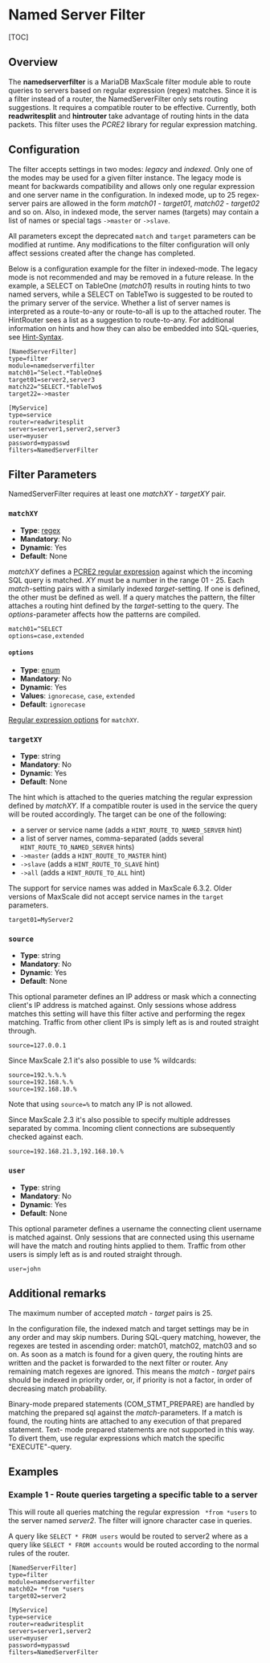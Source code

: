 # Named Server Filter

[TOC]

## Overview

The **namedserverfilter** is a MariaDB MaxScale filter module able to route
queries to servers based on regular expression  (regex) matches. Since it is a
filter instead of a router, the NamedServerFilter only sets routing suggestions.
It requires a compatible router to be effective. Currently, both
**readwritesplit** and **hintrouter** take advantage of routing hints in the
data packets. This filter uses the *PCRE2* library for regular expression
matching.

## Configuration

The filter accepts settings in two modes: *legacy* and *indexed*. Only one of
the modes may be used for a given filter instance. The legacy mode is meant for
backwards compatibility and allows only one regular expression and one server
name in the configuration. In indexed mode, up to 25 regex-server pairs are
allowed in the form *match01* - *target01*, *match02* - *target02* and so on.
Also, in indexed mode, the server names (targets) may contain a list of names or
special tags `->master` or `->slave`.

All parameters except the deprecated `match` and `target` parameters can
be modified at runtime. Any modifications to the filter configuration will
only affect sessions created after the change has completed.

Below is a configuration example for the filter in indexed-mode. The legacy mode
is not recommended and may be removed in a future release. In the example, a
SELECT on TableOne (*match01*) results in routing hints to two named servers,
while a SELECT on TableTwo is suggested to be routed to the primary server of the
service. Whether a list of server names is interpreted as a route-to-any or
route-to-all is up to the attached router. The HintRouter sees a list as a
suggestion to route-to-any. For additional information on hints and how they can
also be embedded into SQL-queries, see
[Hint-Syntax](../Reference/Hint-Syntax.md).

```
[NamedServerFilter]
type=filter
module=namedserverfilter
match01=^Select.*TableOne$
target01=server2,server3
match22=^SELECT.*TableTwo$
target22=->master

[MyService]
type=service
router=readwritesplit
servers=server1,server2,server3
user=myuser
password=mypasswd
filters=NamedServerFilter
```

## Filter Parameters

NamedServerFilter requires at least one *matchXY* - *targetXY* pair.

### `matchXY`

- **Type**: [regex](../Getting-Started/Configuration-Guide.md#regular-expressions)
- **Mandatory**: No
- **Dynamic**: Yes
- **Default**: None

*matchXY* defines a
[PCRE2 regular expression](../Getting-Started/Configuration-Guide.md#regular-expressions)
against which the incoming SQL query is matched. *XY* must be a number in the range
01 - 25. Each *match*-setting pairs with a similarly indexed *target*-setting. If one is
defined, the other must be defined as well. If a query matches the pattern, the filter
attaches a routing hint defined by the *target*-setting to the query. The
*options*-parameter affects how the patterns are compiled.

```
match01=^SELECT
options=case,extended
```

#### `options`

- **Type**: [enum](../Getting-Started/Configuration-Guide.md#enumerations)
- **Mandatory**: No
- **Dynamic**: Yes
- **Values**: `ignorecase`, `case`, `extended`
- **Default**: `ignorecase`

[Regular expression options](../Getting-Started/Configuration-Guide.md#standard-regular-expression-settings-for-filters)
for `matchXY`.

### `targetXY`

- **Type**: string
- **Mandatory**: No
- **Dynamic**: Yes
- **Default**: None

The hint which is attached to the queries matching the regular expression defined by
*matchXY*. If a compatible router is used in the service the query will be routed
accordingly. The target can be one of the following:

 * a server or service name (adds a `HINT_ROUTE_TO_NAMED_SERVER` hint)
 * a list of server names, comma-separated (adds several
 `HINT_ROUTE_TO_NAMED_SERVER` hints)
 * `->master` (adds a `HINT_ROUTE_TO_MASTER` hint)
 * `->slave` (adds a `HINT_ROUTE_TO_SLAVE` hint)
 * `->all` (adds a `HINT_ROUTE_TO_ALL` hint)

The support for service names was added in MaxScale 6.3.2. Older
versions of MaxScale did not accept service names in the `target`
parameters.

```
target01=MyServer2
```

### `source`

- **Type**: string
- **Mandatory**: No
- **Dynamic**: Yes
- **Default**: None

This optional parameter defines an IP address or mask which a connecting
client's IP address is matched against. Only sessions whose address matches this
setting will have this filter active and performing the regex matching. Traffic
from other client IPs is simply left as is and routed straight through.

```
source=127.0.0.1
```
Since MaxScale 2.1 it's also possible to use % wildcards:

```
source=192.%.%.%
source=192.168.%.%
source=192.168.10.%
```
Note that using `source=%` to match any IP is not allowed.

Since MaxScale 2.3 it's also possible to specify multiple addresses separated
by comma. Incoming client connections are subsequently checked against each.
```
source=192.168.21.3,192.168.10.%
```

### `user`

- **Type**: string
- **Mandatory**: No
- **Dynamic**: Yes
- **Default**: None

This optional parameter defines a username the connecting client username is
matched against. Only sessions that are connected using this username will have
the match and routing hints applied to them. Traffic from other users is simply
left as is and routed straight through.

```
user=john
```

## Additional remarks

The maximum number of accepted *match* - *target* pairs is 25.

In the configuration file, the indexed match and target settings may be in any order
and may skip numbers. During SQL-query matching, however, the regexes are tested
in ascending order: match01, match02, match03 and so on. As soon as a match is
found for a given query, the routing hints are written and the packet is
forwarded to the next filter or router. Any remaining match regexes are
ignored. This means the *match* - *target* pairs should be indexed in priority
order, or, if priority is not a factor, in order of decreasing match
probability.

Binary-mode prepared statements (COM_STMT_PREPARE) are handled by matching
the prepared sql against the *match*-parameters. If a match is found, the
routing hints are attached to any execution of that prepared statement. Text-
mode prepared statements are not supported in this way. To divert them, use
regular expressions which match the specific "EXECUTE"-query.

## Examples

### Example 1 - Route queries targeting a specific table to a server

This will route all queries matching the regular expression ` *from *users` to
the server named *server2*. The filter will ignore character case in queries.

A query like `SELECT * FROM users` would be routed to server2 where as a query
like `SELECT * FROM accounts` would be routed according to the normal rules of
the router.

```
[NamedServerFilter]
type=filter
module=namedserverfilter
match02= *from *users
target02=server2

[MyService]
type=service
router=readwritesplit
servers=server1,server2
user=myuser
password=mypasswd
filters=NamedServerFilter
```

